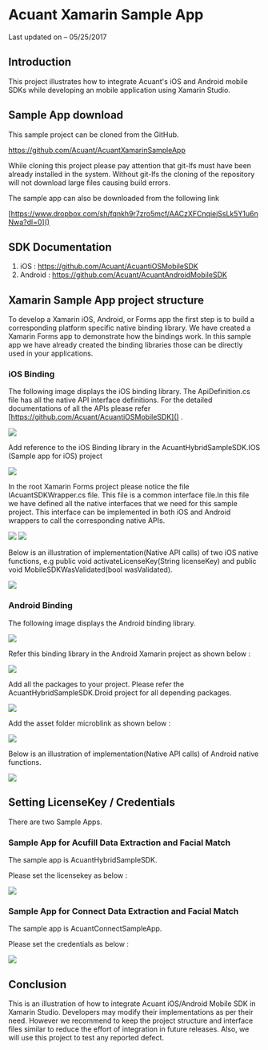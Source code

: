 # Acuant Xamarin Sample App

Last updated on – 05/25/2017


## Introduction

This project illustrates how to integrate Acuant's iOS and Android mobile SDKs while developing an mobile application using Xamarin Studio.

## Sample App download 

This sample project can be cloned from the GitHub.

https://github.com/Acuant/AcuantXamarinSampleApp

 While cloning this project please pay attention that git-lfs must have been already installed in the system. Without git-lfs the cloning of the repository will not download large files causing build errors.
 
 The sample app can also be downloaded from the following link 
 
 [https://www.dropbox.com/sh/fqnkh9r7zro5mcf/AACzXFCnqiejSsLk5Y1u6nNwa?dl=0]()

## SDK Documentation 

1.	iOS : https://github.com/Acuant/AcuantiOSMobileSDK
2.	Android : https://github.com/Acuant/AcuantAndroidMobileSDK

## Xamarin Sample App project structure

To develop a Xamarin iOS, Android, or Forms app the first step is to build a corresponding platform specific native binding library. We have created a Xamarin Forms app to demonstrate how the bindings work. In this sample app we have already created the binding libraries those can be directly used in your applications.

### iOS Binding

The following image displays the iOS binding library. The ApiDefinition.cs file has all the native API interface definitions. For the detailed documentations of all the APIs please refer [https://github.com/Acuant/AcuantiOSMobileSDK]() . 

![](Documentation/Project-Structure-1.png)

Add reference to the iOS Binding library in the AcuantHybridSampleSDK.IOS (Sample app for iOS) project

![](Documentation/Project-Structure-2.png)

In the root Xamarin Forms project please notice the file IAcuantSDKWrapper.cs file. This file is a common interface file.In this file we have defined all the native interfaces that we need for this sample project. This interface can be implemented in both iOS and Android wrappers to call the corresponding native APIs.

![](Documentation/Project-Structure-3.png)  ![](Documentation/Project-Structure-4.png)


Below is an illustration of implementation(Native API calls) of two iOS native functions, e.g public void activateLicenseKey(String licenseKey) and public void MobileSDKWasValidated(bool wasValidated).

![](Documentation/Project-Structure-5.png)

### Android Binding

The following image displays the Android binding library.

![](Documentation/Project-Structure-6.png)

Refer this binding library in the Android Xamarin project as shown below :


![](Documentation/Project-Structure-7.png)

Add all the packages to your project. Please refer the AcuantHybridSampleSDK.Droid project for all depending packages.

![](Documentation/Project-Structure-8.png)

Add the asset folder microblink as shown below :

![](Documentation/Project-Structure-9.png)

Below is an illustration of implementation(Native API calls) of Android native functions.

![](Documentation/Project-Structure-10.png)

## Setting LicenseKey / Credentials

There are two Sample Apps. 

### Sample App for Acufill Data Extraction and Facial Match

The sample app is AcuantHybridSampleSDK.

Please set the licensekey as below :

![](Documentation/Acufil-Licensekey.png)

### Sample App for Connect Data Extraction and Facial Match

The sample app is AcuantConnectSampleApp.

Please set the credentials as below :

![](Documentation/Connect_credentails.png)

## Conclusion

This is an illustration of how to integrate Acuant iOS/Android Mobile SDK in Xamarin Studio. Developers may modify their implementations as per their need. However we recommend to keep the project structure and interface files similar to reduce the effort of integration in future releases. Also, we will use this project to test any reported defect.



